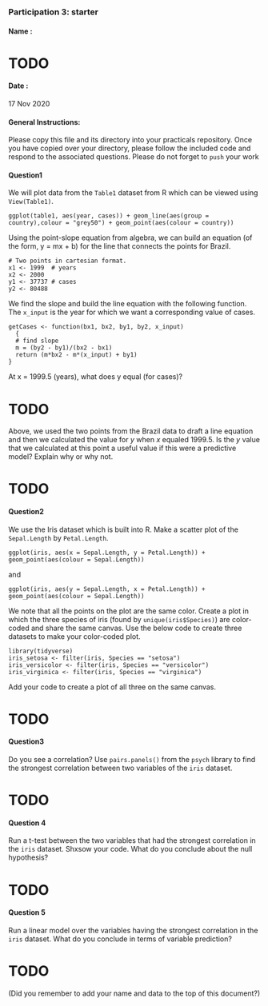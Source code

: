 ### Participation 3: starter

#### Name :
# TODO

#### Date :
17 Nov 2020

#### General Instructions:
Please copy this file and its directory into your practicals repository. Once you have copied over your directory, please follow the included code and respond to the associated questions. Please do not forget to `push` your work

#### Question1
We will plot data from the `Table1` dataset from R which can be viewed using `View(Table1)`.

```
ggplot(table1, aes(year, cases)) + geom_line(aes(group = country),colour = "grey50") + geom_point(aes(colour = country))
```

Using the point-slope equation from algebra, we can build an equation (of the form, y = mx + b) for the line that connects the points for Brazil.


```
# Two points in cartesian format.
x1 <- 1999  # years
x2 <- 2000
y1 <- 37737 # cases
y2 <- 80488
```

We find the slope and build the line equation with the following function. The `x_input` is the year for which we want a corresponding value of cases.  

```
getCases <- function(bx1, bx2, by1, by2, x_input)
  {
  # find slope
  m = (by2 - by1)/(bx2 - bx1)
  return (m*bx2 - m*(x_input) + by1)
}
```

At x = 1999.5 (years), what does y equal (for cases)?
# TODO

Above, we used the two points from the Brazil data to draft a line equation and then we calculated the value for _y_ when _x_ equaled 1999.5. Is the _y_ value that we calculated at this point a useful value if this were a predictive model? Explain why or why not.

# TODO




#### Question2

We use the Iris dataset which is built into R. Make a scatter plot of the `Sepal.Length` by `Petal.Length`.

```
ggplot(iris, aes(x = Sepal.Length, y = Petal.Length)) +  geom_point(aes(colour = Sepal.Length))
```
and
```
ggplot(iris, aes(y = Sepal.Length, x = Petal.Length)) +  geom_point(aes(colour = Sepal.Length))
```



We note that all the points on the plot are the same color. Create a plot in which the three species of iris (found by `unique(iris$Species)`) are color-coded and share the same canvas. Use the below code to create three datasets to make your color-coded plot.

```
library(tidyverse)
iris_setosa <- filter(iris, Species == "setosa")
iris_versicolor <- filter(iris, Species == "versicolor")
iris_virginica <- filter(iris, Species == "virginica")
```


Add your code to create a plot of all three on the same canvas.
# TODO


#### Question3

Do you see a correlation? Use `pairs.panels()` from the `psych` library to find the strongest correlation between two variables of the `iris` dataset.

# TODO


#### Question 4

Run a t-test between the two variables that had the strongest correlation in the `iris` dataset. Shxsow your code. What do you conclude about the null hypothesis?

# TODO


#### Question 5

Run a linear model over the variables having the strongest correlation in the `iris` dataset. What do you conclude in terms of variable prediction?

# TODO



(Did you remember to add your name and data to the top of this document?)
